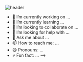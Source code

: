 ![header](https://capsule-render.vercel.app/api?type=waving&color=0:F8F16D,100:B8FCF5&height=250&section=header&text=Hello!&fontColor=2AC2B3&fontAlign=80&fontSize=90)


- 🔭 I’m currently working on ...
- 🌱 I’m currently learning ...
- 👯 I’m looking to collaborate on ...
- 🤔 I’m looking for help with ...
- 💬 Ask me about ...
- 📫 How to reach me: ...
- 😄 Pronouns: ...
- ⚡ Fun fact: ...
-->
